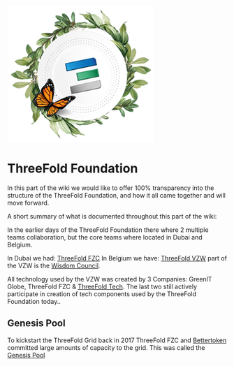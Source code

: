 ![alt](img/foundation_header_image.png)

# ThreeFold Foundation


In this part of the wiki we would like to offer 100% transparency into the structure of the ThreeFold Foundation, and how it all came together and will move forward.

A short summary of what is documented throughout this part of the wiki:

In the earlier days of the ThreeFold Foundation there where 2 multiple teams collaboration, but the core teams where located in Dubai and Belgium.

In Dubai we had: [ThreeFold FZC](threefold_fzc.md)
In Belgium we have: [ThreeFold VZW](threefold_vzw.md) part of the VZW is the [Wisdom Council](wisdom_council.md).

All technology used by the VZW was created by 3 Companies: GreenIT Globe, ThreeFold FZC & [ThreeFold Tech](tftech.md). The last two still actively participate in creation of tech components used by the ThreeFold Foundation today.. 


## Genesis Pool
To kickstart the ThreeFold Grid back in 2017 ThreeFold FZC and [Bettertoken](bettertoken.md) committed large amounts of capacity to the grid. This was called the [Genesis Pool](genesis_pool.md)





